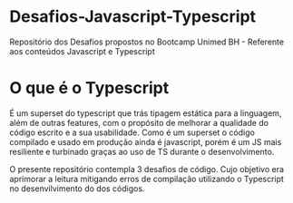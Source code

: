 # Desafios-Javascript-Typescript

Repositório dos Desafios propostos no Bootcamp Unimed BH - Referente aos conteúdos Javascript e Typescript

# O que é o Typescript

É um superset do typescript que trás tipagem estática para a linguagem, além de outras features, com o propósito de melhorar a qualidade do código escrito e a sua usabilidade. Como é um superset o código compilado e usado em produção ainda é javascript, porém é um JS mais resiliente e turbinado graças ao uso de TS durante o desenvolvimento.

O presente repositório contempla 3 desafios de código. Cujo objetivo era aprimorar a leitura mitigando erros de compilação utilizando o Typescript no desenvilvimento do dos códigos.
